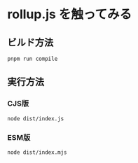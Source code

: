 # rollup.js を触ってみる

## ビルド方法

```
pnpm run compile
```

## 実行方法

### CJS版

```
node dist/index.js
```

### ESM版

```
node dist/index.mjs
```
